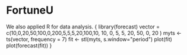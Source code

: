 # FortuneU

We also applied R for data analysis.
{
library(forecast)
vector = c(10,0,20,50,100,0,200,5,5,5,20,100,10, 10, 0, 5, 5, 20, 50, 0, 20 )
myts <- ts(vector, frequency = 7)
fit <- stl(myts, s.window="period")
plot(fit)
plot(forecast(fit))
}
